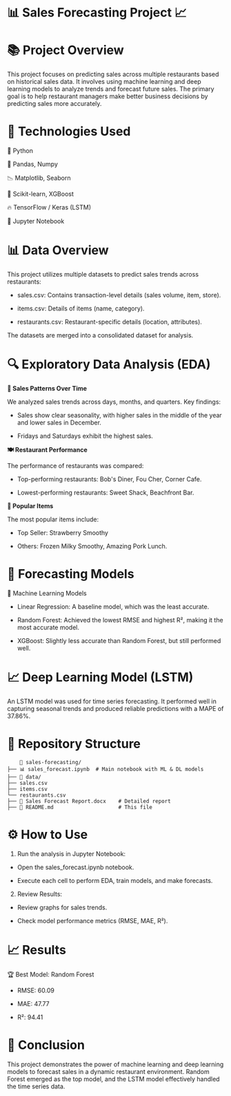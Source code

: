 
# 📊 Sales Forecasting Project 📈

#   📚 Project Overview
This project focuses on predicting sales across multiple restaurants based on historical sales data. It involves using machine learning and deep learning models to analyze trends and forecast future sales. The primary goal is to help restaurant managers make better business decisions by predicting sales more accurately.

#   🧠 Technologies Used

📘 Python

📗 Pandas, Numpy

   📉 Matplotlib, Seaborn

   🤖 Scikit-learn, XGBoost

   🔥 TensorFlow / Keras (LSTM)

   📁 Jupyter Notebook

#   📊 Data Overview
This project utilizes multiple datasets to predict sales trends across restaurants:

-   sales.csv: Contains transaction-level details (sales volume, item, store).

-   items.csv: Details of items (name, category).

-   restaurants.csv: Restaurant-specific details (location, attributes).

The datasets are merged into a consolidated dataset for analysis.

#   🔍 Exploratory Data Analysis (EDA)
**📅 Sales Patterns Over Time**

We analyzed sales trends across days, months, and quarters. Key findings:

-   Sales show clear seasonality, with higher sales in the middle of the year and lower sales in December.

-   Fridays and Saturdays exhibit the highest sales.

**🍽️ Restaurant Performance**

The performance of restaurants was compared:

-   Top-performing restaurants: Bob's Diner, Fou Cher, Corner Cafe.

-   Lowest-performing restaurants: Sweet Shack, Beachfront Bar.

**🍴 Popular Items**

The most popular items include:

-   Top Seller: Strawberry Smoothy

-   Others: Frozen Milky Smoothy, Amazing Pork Lunch.
#   🧠 Forecasting Models
🧮 Machine Learning Models

-   Linear Regression: A baseline model, which was the least accurate.

-   Random Forest: Achieved the lowest RMSE and highest R², making it the most accurate model.

-   XGBoost: Slightly less accurate than Random Forest, but still performed well.

#   📈 Deep Learning Model (LSTM)

An LSTM model was used for time series forecasting. It performed well in capturing seasonal trends and produced reliable predictions with a MAPE of 37.86%.
 #  📁 Repository Structure
        📁 sales-forecasting/
    ├── 📊 sales_forecast.ipynb  # Main notebook with ML & DL models
    ├── 📁 data/
    ├── sales.csv
    ├── items.csv
    └── restaurants.csv
    ├── 📄 Sales Forecast Report.docx    # Detailed report
    ├── 📄 README.md                     # This file
#   ⚙️ How to Use
1.  Run the analysis in Jupyter Notebook:

-   Open the sales_forecast.ipynb notebook.

-   Execute each cell to perform EDA, train models, and make forecasts.

2.  Review Results:

-   Review graphs for sales trends.

-   Check model performance metrics (RMSE, MAE, R²).
#   📈 Results
🏆 Best Model: Random Forest
-   RMSE: 60.09

-   MAE: 47.77

-   R²: 94.41
#   📄 Conclusion

This project demonstrates the power of machine learning and deep learning models to forecast sales in a dynamic restaurant environment. Random Forest emerged as the top model, and the LSTM model effectively handled the time series data.
